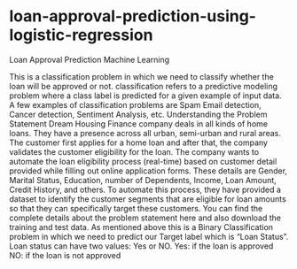# loan-approval-prediction-using-logistic-regression
Loan Approval Prediction Machine Learning

This is a classification problem in which we need to classify whether the loan will be approved or not. classification refers to a predictive modeling problem where a class label is predicted for a given example of input data. A few examples of classification problems are Spam Email detection, Cancer detection, Sentiment Analysis, etc.
Understanding the Problem Statement 
Dream Housing Finance company deals in all kinds of home loans. They have a presence across all urban, semi-urban and rural areas. The customer first applies for a home loan and after that, the company validates the customer eligibility for the loan.
The company wants to automate the loan eligibility process (real-time) based on customer detail provided while filling out online application forms. These details are Gender, Marital Status, Education, number of Dependents, Income, Loan Amount, Credit History, and others.
To automate this process, they have provided a dataset to identify the customer segments that are eligible for loan amounts so that they can specifically target these customers.
You can find the complete details about the problem statement here and also download the training and test data.
As mentioned above this is a Binary Classification problem in which we need to predict our Target label which is “Loan Status”.
Loan status can have two values: Yes or NO.
Yes: if the loan is approved
NO: if the loan is not approved
